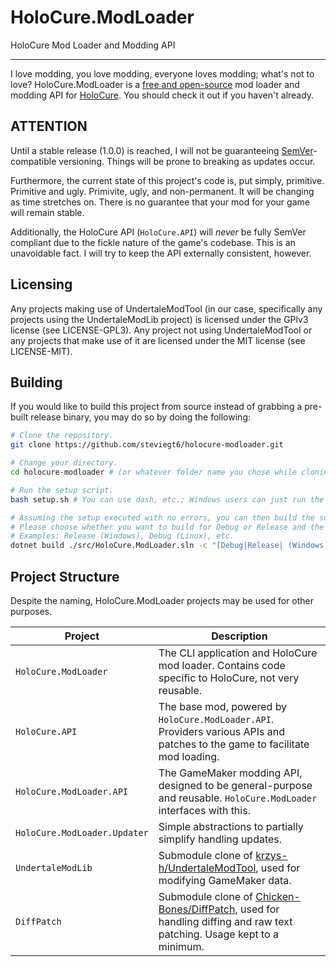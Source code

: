 # HoloCure.ModLoader

HoloCure Mod Loader and Modding API

---


I love modding, you love modding, everyone loves modding; what's not to love? HoloCure.ModLoader is a [free and open-source](https://en.wikipedia.org/wiki/Free_and_open-source_software) mod loader and modding API for [HoloCure](https://kay-yu.itch.io/holocure). You should check it out if you haven't already.

## ATTENTION

Until a stable release (1.0.0) is reached, I will not be guaranteeing [SemVer](https://semver.org/)-compatible versioning. Things will be prone to breaking as updates occur.

Furthermore, the current state of this project's code is, put simply, primitive. Primitive and ugly. Primivite, ugly, and non-permanent. It will be changing as time stretches on. There is no guarantee that your mod for your game will remain stable.

Additionally, the HoloCure API (`HoloCure.API`) will *never* be fully SemVer compliant due to the fickle nature of the game's codebase. This is an unavoidable fact. I will try to keep the API externally consistent, however.

## Licensing

Any projects making use of UndertaleModTool (in our case, specifically any projects using the UndertaleModLib project) is licensed under the GPlv3 license (see LICENSE-GPL3). Any project not using UndertaleModTool or any projects that make use of it are licensed under the MIT license (see LICENSE-MIT).

## Building

If you would like to build this project from source instead of grabbing a pre-built release binary, you may do so by doing the following:

```bash
# Clone the repository.
git clone https://github.com/steviegt6/holocure-modloader.git

# Change your directory.
cd holocure-modloader # (or whatever folder name you chose while cloning)

# Run the setup script.
bash setup.sh # You can use dash, etc.; Windows users can just run the .bat file however they like (thought I'd recommend running ina terminal to monitor the output).

# Assuming the setup executed with no errors, you can then build the solution.
# Please choose whether you want to build for Debug or Release and the operating system to use.
# Examples: Release (Windows), Debug (Linux), etc.
dotnet build ./src/HoloCure.ModLoader.sln -c "[Debug|Release| (Windows|MacOS|Linux)"
```

## Project Structure

Despite the naming, HoloCure.ModLoader projects may be used for other purposes.

| Project | Description |
|---------|-------------|
| `HoloCure.ModLoader` | The CLI application and HoloCure mod loader. Contains code specific to HoloCure, not very reusable. |
| `HoloCure.API` | The base mod, powered by `HoloCure.ModLoader.API`. Providers various APIs and patches to the game to facilitate mod loading. |
| `HoloCure.ModLoader.API` | The GameMaker modding API, designed to be general-purpose and reusable. `HoloCure.ModLoader` interfaces with this. |
| `HoloCure.ModLoader.Updater` | Simple abstractions to partially simplify handling updates. |
| `UndertaleModLib` | Submodule clone of [krzys-h/UndertaleModTool](https://github.com/krzys-h/UndertaleModTool/tree/master), used for modifying GameMaker data. |
| `DiffPatch` | Submodule clone of [Chicken-Bones/DiffPatch](https://github.com/Chicken-Bones/DiffPatch/tree/master), used for handling diffing and raw text patching. Usage kept to a minimum. |